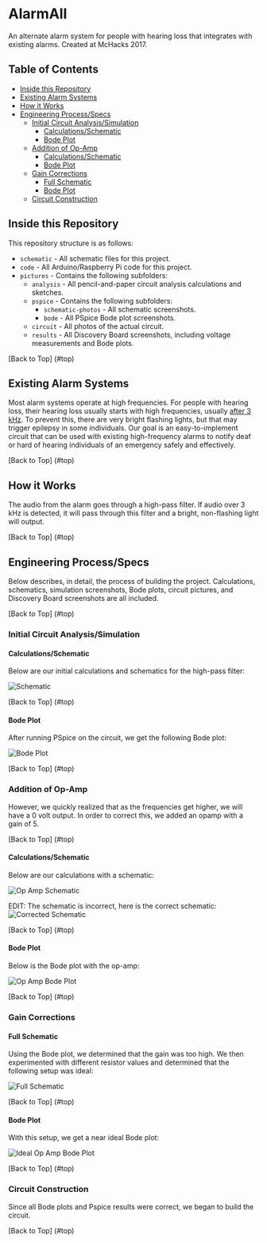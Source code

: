 # <a name="top"></a>AlarmAll
An alternate alarm system for people with hearing loss that integrates with existing alarms. Created at McHacks 2017.
## <a name="toc"></a>Table of Contents
* [Inside this Repository](#inside)
* [Existing Alarm Systems](#existing)
* [How it Works](#works)
* [Engineering Process/Specs](#process)
  * [Initial Circuit Analysis/Simulation](#initial)
    * [Calculations/Schematic](#calculations1)
    * [Bode Plot](#bode1)
  * [Addition of Op-Amp](#opamp)
    * [Calculations/Schematic](#calculations2)
    * [Bode Plot](#bode2)
  * [Gain Corrections](#corrections)
    * [Full Schematic](#schematic)
    * [Bode Plot](#bode3)
  * [Circuit Construction](#circuit)

## <a name="inside"></a> Inside this Repository

This repository structure is as follows:

* `schematic` - All schematic files for this project.
* `code` - All Arduino/Raspberry Pi code for this project.
* `pictures` - Contains the following subfolders:
   * `analysis` - All pencil-and-paper circuit analysis calculations and sketches.
   * `pspice` - Contains the following subfolders:
     * `schematic-photos` - All schematic screenshots.
     * `bode` - All PSpice Bode plot screenshots.
   * `circuit` - All photos of the actual circuit.
   * `results` - All Discovery Board screenshots, including voltage measurements and Bode plots.
 
[Back to Top] (#top)


## <a name="existing"></a> Existing Alarm Systems

Most alarm systems operate at high frequencies. For people with hearing loss, their hearing loss usually starts with high frequencies, usually [after 3 kHz](http://www.noisehelp.com/high-frequency-hearing-loss.html). To prevent this, there are very bright flashing lights, but that may trigger epilepsy in some individuals. Our goal is an easy-to-implement circuit that can be used with existing high-frequency alarms to notify deaf or hard of hearing individuals of an emergency safely and effectively.

[Back to Top] (#top)

## <a name="works"></a> How it Works

The audio from the alarm goes through a high-pass filter. If audio over 3 kHz is detected, it will pass through this filter and a bright, non-flashing light will output.

[Back to Top] (#top)

## <a name="process"></a> Engineering Process/Specs

Below describes, in detail, the process of building the project. Calculations, schematics, simulation screenshots, Bode plots, circuit pictures, and Discovery Board screenshots are all included.

[Back to Top] (#top)

### <a name="initial"></a> Initial Circuit Analysis/Simulation

#### <a name="calculations1"></a> Calculations/Schematic

Below are our initial calculations and schematics for the high-pass filter:

![Schematic](http://i.imgur.com/NpJeELF.jpg)

[Back to Top] (#top)

#### <a name="bode1"></a> Bode Plot

After running PSpice on the circuit, we get the following Bode plot:

![Bode Plot](http://i.imgur.com/pRQAaEb.png)

[Back to Top] (#top)

### <a name="opamp"></a> Addition of Op-Amp

However, we quickly realized that as the frequencies get higher, we will have a 0 volt output. In order to correct this, we added an opamp with a gain of 5.

[Back to Top] (#top)

#### <a name="calculations2"></a> Calculations/Schematic

Below are our calculations with a schematic:

![Op Amp Schematic](http://i.imgur.com/prgfTyo.jpg)

EDIT: The schematic is incorrect, here is the correct schematic:
![Corrected Schematic](http://i.imgur.com/xCA3YSW.jpg)

[Back to Top] (#top)

#### <a name="bode2"></a> Bode Plot

Below is the Bode plot with the op-amp:

![Op Amp Bode Plot](http://i.imgur.com/qU692iu.png)

[Back to Top] (#top)

### <a name="corrections"></a> Gain Corrections

#### <a name="schematic"></a> Full Schematic

Using the Bode plot, we determined that the gain was too high. We then experimented with different resistor values and determined that the following setup was ideal:

![Full Schematic](http://i.imgur.com/mw1xjTD.png)

[Back to Top] (#top)

#### <a name="bode3"></a> Bode Plot

With this setup, we get a near ideal Bode plot:

![Ideal Op Amp Bode Plot](http://i.imgur.com/VnWHBVS.png)

[Back to Top] (#top)

### <a name="circuit"></a> Circuit Construction

Since all Bode plots and Pspice results were correct, we began to build the circuit.

[Back to Top] (#top)

